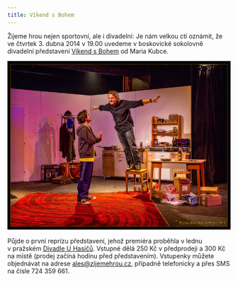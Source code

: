 ```yaml
---
title: Víkend s Bohem
---
```


Žijeme hrou nejen sportovní, ale i divadelní: Je nám velkou ctí oznámit, že ve čtvrtek 3. dubna 2014 v 19.00 uvedeme v boskovické sokolovně divadelní představení [Víkend s Bohem][vikend] od Maria Kubce.

<img class="img-responsive" src="/blog/img/vikend-s-bohem.jpg" alt="fotografie z představení">

Půjde o první reprízu představení, jehož premiéra proběhla v lednu v pražském [Divadle U Hasičů][hasici]. Vstupné dělá 250 Kč v předprodeji a 300 Kč na místě (prodej začíná hodinu před představením). Vstupenky můžete objednávat na adrese <ales@zijemehrou.cz>, případně telefonicky a přes SMS na čísle 724 359 661.

[vikend]: http://www.mariokubec.cz/predstaveni/detail/1-vikend-s-bohem
[hasici]: http://www.divadlouhasicu.net/repertoar/_vikend_s_bohem
